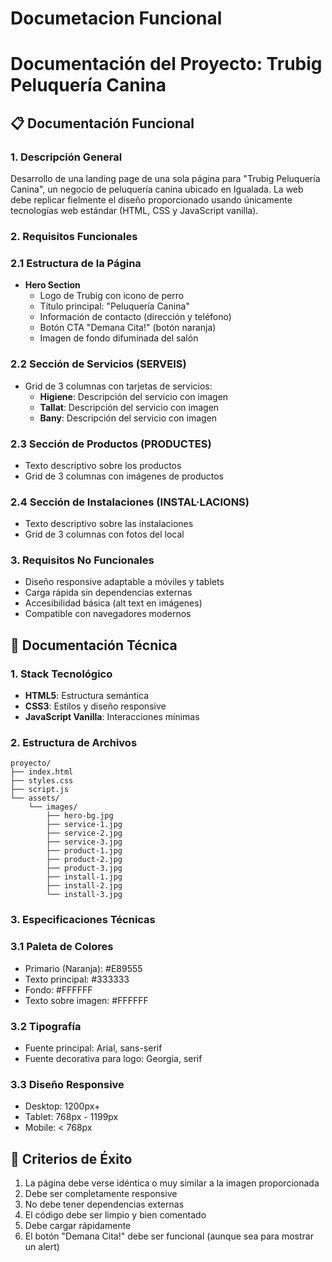 # Documetacion Funcional

# Documentación del Proyecto: Trubig Peluquería Canina

## 📋 Documentación Funcional

### 1. Descripción General

Desarrollo de una landing page de una sola página para "Trubig Peluquería Canina", un negocio de peluquería canina ubicado en Igualada. La web debe replicar fielmente el diseño proporcionado usando únicamente tecnologías web estándar (HTML, CSS y JavaScript vanilla).

### 2. Requisitos Funcionales

### 2.1 Estructura de la Página

- **Hero Section**
    - Logo de Trubig con icono de perro
    - Título principal: "Peluquería Canina"
    - Información de contacto (dirección y teléfono)
    - Botón CTA "Demana Cita!" (botón naranja)
    - Imagen de fondo difuminada del salón

### 2.2 Sección de Servicios (SERVEIS)

- Grid de 3 columnas con tarjetas de servicios:
    - **Higiene**: Descripción del servicio con imagen
    - **Tallat**: Descripción del servicio con imagen
    - **Bany**: Descripción del servicio con imagen

### 2.3 Sección de Productos (PRODUCTES)

- Texto descriptivo sobre los productos
- Grid de 3 columnas con imágenes de productos

### 2.4 Sección de Instalaciones (INSTAL·LACIONS)

- Texto descriptivo sobre las instalaciones
- Grid de 3 columnas con fotos del local

### 3. Requisitos No Funcionales

- Diseño responsive adaptable a móviles y tablets
- Carga rápida sin dependencias externas
- Accesibilidad básica (alt text en imágenes)
- Compatible con navegadores modernos

## 🔧 Documentación Técnica

### 1. Stack Tecnológico

- **HTML5**: Estructura semántica
- **CSS3**: Estilos y diseño responsive
- **JavaScript Vanilla**: Interacciones mínimas

### 2. Estructura de Archivos

```
proyecto/
├── index.html
├── styles.css
├── script.js
└── assets/
    └── images/
        ├── hero-bg.jpg
        ├── service-1.jpg
        ├── service-2.jpg
        ├── service-3.jpg
        ├── product-1.jpg
        ├── product-2.jpg
        ├── product-3.jpg
        ├── install-1.jpg
        ├── install-2.jpg
        └── install-3.jpg

```

### 3. Especificaciones Técnicas

### 3.1 Paleta de Colores

- Primario (Naranja): #E89555
- Texto principal: #333333
- Fondo: #FFFFFF
- Texto sobre imagen: #FFFFFF

### 3.2 Tipografía

- Fuente principal: Arial, sans-serif
- Fuente decorativa para logo: Georgia, serif

### 3.3 Diseño Responsive

- Desktop: 1200px+
- Tablet: 768px - 1199px
- Mobile: < 768px

## 🎯 Criterios de Éxito

1. La página debe verse idéntica o muy similar a la imagen proporcionada
2. Debe ser completamente responsive
3. No debe tener dependencias externas
4. El código debe ser limpio y bien comentado
5. Debe cargar rápidamente
6. El botón "Demana Cita!" debe ser funcional (aunque sea para mostrar un alert)